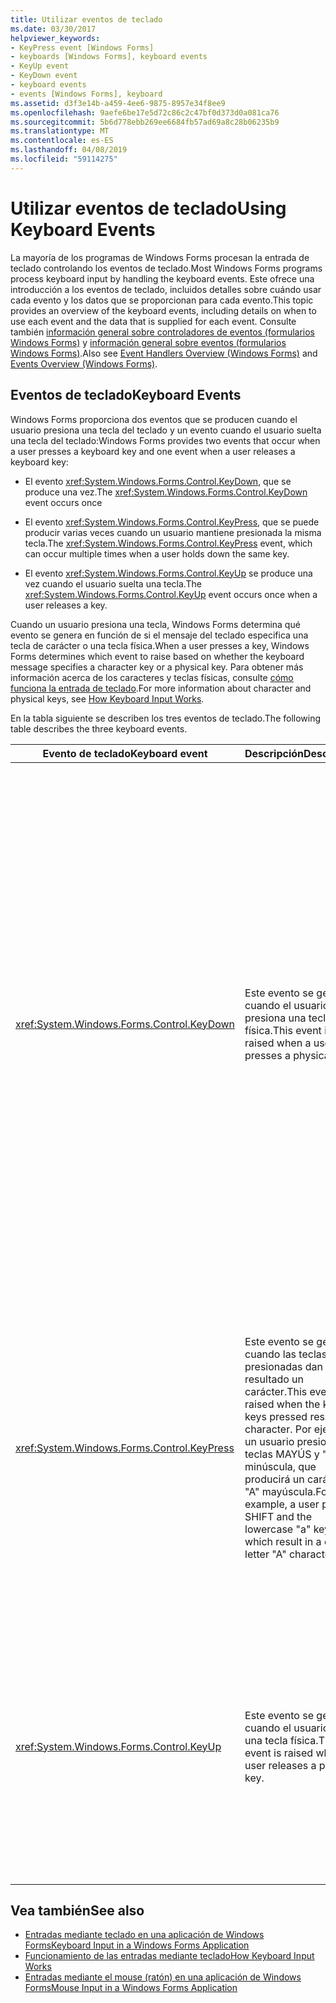 ```yaml
---
title: Utilizar eventos de teclado
ms.date: 03/30/2017
helpviewer_keywords:
- KeyPress event [Windows Forms]
- keyboards [Windows Forms], keyboard events
- KeyUp event
- KeyDown event
- keyboard events
- events [Windows Forms], keyboard
ms.assetid: d3f3e14b-a459-4ee6-9875-8957e34f8ee9
ms.openlocfilehash: 9aefe6be17e5d72c86c2c47bf0d373d0a081ca76
ms.sourcegitcommit: 5b6d778ebb269ee6684fb57ad69a8c28b06235b9
ms.translationtype: MT
ms.contentlocale: es-ES
ms.lasthandoff: 04/08/2019
ms.locfileid: "59114275"
---
```

# <a name="using-keyboard-events"></a><span data-ttu-id="a5469-102">Utilizar eventos de teclado</span><span class="sxs-lookup"><span data-stu-id="a5469-102">Using Keyboard Events</span></span>
<span data-ttu-id="a5469-103">La mayoría de los programas de Windows Forms procesan la entrada de teclado controlando los eventos de teclado.</span><span class="sxs-lookup"><span data-stu-id="a5469-103">Most Windows Forms programs process keyboard input by handling the keyboard events.</span></span> <span data-ttu-id="a5469-104">Este ofrece una introducción a los eventos de teclado, incluidos detalles sobre cuándo usar cada evento y los datos que se proporcionan para cada evento.</span><span class="sxs-lookup"><span data-stu-id="a5469-104">This topic provides an overview of the keyboard events, including details on when to use each event and the data that is supplied for each event.</span></span>  <span data-ttu-id="a5469-105">Consulte también [información general sobre controladores de eventos (formularios Windows Forms)](event-handlers-overview-windows-forms.md) y [información general sobre eventos (formularios Windows Forms)](events-overview-windows-forms.md).</span><span class="sxs-lookup"><span data-stu-id="a5469-105">Also see [Event Handlers Overview (Windows Forms)](event-handlers-overview-windows-forms.md) and [Events Overview (Windows Forms)](events-overview-windows-forms.md).</span></span>  
  
## <a name="keyboard-events"></a><span data-ttu-id="a5469-106">Eventos de teclado</span><span class="sxs-lookup"><span data-stu-id="a5469-106">Keyboard Events</span></span>  
 <span data-ttu-id="a5469-107">Windows Forms proporciona dos eventos que se producen cuando el usuario presiona una tecla del teclado y un evento cuando el usuario suelta una tecla del teclado:</span><span class="sxs-lookup"><span data-stu-id="a5469-107">Windows Forms provides two events that occur when a user presses a keyboard key and one event when a user releases a keyboard key:</span></span>  
  
-   <span data-ttu-id="a5469-108">El evento <xref:System.Windows.Forms.Control.KeyDown>, que se produce una vez.</span><span class="sxs-lookup"><span data-stu-id="a5469-108">The <xref:System.Windows.Forms.Control.KeyDown> event occurs once</span></span>  
  
-   <span data-ttu-id="a5469-109">El evento <xref:System.Windows.Forms.Control.KeyPress>, que se puede producir varias veces cuando un usuario mantiene presionada la misma tecla.</span><span class="sxs-lookup"><span data-stu-id="a5469-109">The <xref:System.Windows.Forms.Control.KeyPress> event, which can occur multiple times when a user holds down the same key.</span></span>  
  
-   <span data-ttu-id="a5469-110">El evento <xref:System.Windows.Forms.Control.KeyUp> se produce una vez cuando el usuario suelta una tecla.</span><span class="sxs-lookup"><span data-stu-id="a5469-110">The <xref:System.Windows.Forms.Control.KeyUp> event occurs once when a user releases a key.</span></span>  
  
 <span data-ttu-id="a5469-111">Cuando un usuario presiona una tecla, Windows Forms determina qué evento se genera en función de si el mensaje del teclado especifica una tecla de carácter o una tecla física.</span><span class="sxs-lookup"><span data-stu-id="a5469-111">When a user presses a key, Windows Forms determines which event to raise based on whether the keyboard message specifies a character key or a physical key.</span></span> <span data-ttu-id="a5469-112">Para obtener más información acerca de los caracteres y teclas físicas, consulte [cómo funciona la entrada de teclado](how-keyboard-input-works.md).</span><span class="sxs-lookup"><span data-stu-id="a5469-112">For more information about character and physical keys, see [How Keyboard Input Works](how-keyboard-input-works.md).</span></span>  
  
 <span data-ttu-id="a5469-113">En la tabla siguiente se describen los tres eventos de teclado.</span><span class="sxs-lookup"><span data-stu-id="a5469-113">The following table describes the three keyboard events.</span></span>  
  
|<span data-ttu-id="a5469-114">Evento de teclado</span><span class="sxs-lookup"><span data-stu-id="a5469-114">Keyboard event</span></span>|<span data-ttu-id="a5469-115">Descripción</span><span class="sxs-lookup"><span data-stu-id="a5469-115">Description</span></span>|<span data-ttu-id="a5469-116">Resultados</span><span class="sxs-lookup"><span data-stu-id="a5469-116">Results</span></span>|  
|--------------------|-----------------|-------------|  
|<xref:System.Windows.Forms.Control.KeyDown>|<span data-ttu-id="a5469-117">Este evento se genera cuando el usuario presiona una tecla física.</span><span class="sxs-lookup"><span data-stu-id="a5469-117">This event is raised when a user presses a physical key.</span></span>|<span data-ttu-id="a5469-118">El controlador de <xref:System.Windows.Forms.Control.KeyDown> recibe:</span><span class="sxs-lookup"><span data-stu-id="a5469-118">The handler for <xref:System.Windows.Forms.Control.KeyDown> receives:</span></span><br /><br /> <ul><li><span data-ttu-id="a5469-119">Un parámetro <xref:System.Windows.Forms.KeyEventArgs> que proporciona la propiedad <xref:System.Windows.Forms.KeyEventArgs.KeyCode%2A> (que especifica un botón de teclado físico).</span><span class="sxs-lookup"><span data-stu-id="a5469-119">A <xref:System.Windows.Forms.KeyEventArgs> parameter, which provides the <xref:System.Windows.Forms.KeyEventArgs.KeyCode%2A> property (which specifies a physical keyboard button).</span></span></li><li><span data-ttu-id="a5469-120">La propiedad <xref:System.Windows.Forms.KeyEventArgs.Modifiers%2A> (MAYÚS, CTRL o ALT).</span><span class="sxs-lookup"><span data-stu-id="a5469-120">The <xref:System.Windows.Forms.KeyEventArgs.Modifiers%2A> property (SHIFT, CTRL, or ALT).</span></span></li><li><span data-ttu-id="a5469-121">La propiedad <xref:System.Windows.Forms.KeyEventArgs.KeyData%2A> (que combina el código de tecla y el modificador).</span><span class="sxs-lookup"><span data-stu-id="a5469-121">The <xref:System.Windows.Forms.KeyEventArgs.KeyData%2A> property (which combines the key code and modifier).</span></span> <span data-ttu-id="a5469-122">El parámetro <xref:System.Windows.Forms.KeyEventArgs> también proporciona:</span><span class="sxs-lookup"><span data-stu-id="a5469-122">The <xref:System.Windows.Forms.KeyEventArgs> parameter also provides:</span></span><br /><br /> <ul><li><span data-ttu-id="a5469-123">La propiedad <xref:System.Windows.Forms.KeyEventArgs.Handled%2A>, que se pueden establecer para evitar que el control subyacente reciba la tecla.</span><span class="sxs-lookup"><span data-stu-id="a5469-123">The <xref:System.Windows.Forms.KeyEventArgs.Handled%2A> property, which can be set to prevent the underlying control from receiving the key.</span></span></li><li><span data-ttu-id="a5469-124">La propiedad <xref:System.Windows.Forms.KeyEventArgs.SuppressKeyPress%2A>, que puede usarse para suprimir los eventos <xref:System.Windows.Forms.Control.KeyPress> y <xref:System.Windows.Forms.Control.KeyUp> para esa pulsación de tecla.</span><span class="sxs-lookup"><span data-stu-id="a5469-124">The <xref:System.Windows.Forms.KeyEventArgs.SuppressKeyPress%2A> property, which can be used to suppress the <xref:System.Windows.Forms.Control.KeyPress> and <xref:System.Windows.Forms.Control.KeyUp> events for that keystroke.</span></span></li></ul></li></ul>|  
|<xref:System.Windows.Forms.Control.KeyPress>|<span data-ttu-id="a5469-125">Este evento se genera cuando las teclas presionadas dan como resultado un carácter.</span><span class="sxs-lookup"><span data-stu-id="a5469-125">This event is raised when the key or keys pressed result in a character.</span></span> <span data-ttu-id="a5469-126">Por ejemplo, un usuario presiona las teclas MAYÚS y "a" minúscula, que producirá un carácter "A" mayúscula.</span><span class="sxs-lookup"><span data-stu-id="a5469-126">For example, a user presses SHIFT and the lowercase "a" keys, which result in a capital letter "A" character.</span></span>|<xref:System.Windows.Forms.Control.KeyPress> <span data-ttu-id="a5469-127">se produce después <xref:System.Windows.Forms.Control.KeyDown>.</span><span class="sxs-lookup"><span data-stu-id="a5469-127">is raised after <xref:System.Windows.Forms.Control.KeyDown>.</span></span><br /><br /> <ul><li><span data-ttu-id="a5469-128">El controlador de <xref:System.Windows.Forms.Control.KeyPress> recibe:</span><span class="sxs-lookup"><span data-stu-id="a5469-128">The handler for <xref:System.Windows.Forms.Control.KeyPress> receives:</span></span></li><li><span data-ttu-id="a5469-129">Un parámetro <xref:System.Windows.Forms.KeyPressEventArgs>, que contiene el código de carácter de la tecla que se presionó.</span><span class="sxs-lookup"><span data-stu-id="a5469-129">A <xref:System.Windows.Forms.KeyPressEventArgs> parameter, which contains the character code of the key that was pressed.</span></span> <span data-ttu-id="a5469-130">Este código de carácter es único para cada combinación de una tecla de carácter y una tecla modificadora.</span><span class="sxs-lookup"><span data-stu-id="a5469-130">This character code is unique for every combination of a character key and a modifier key.</span></span><br /><br />     <span data-ttu-id="a5469-131">Por ejemplo, la tecla "A" generará:</span><span class="sxs-lookup"><span data-stu-id="a5469-131">For example, the "A" key will generate:</span></span><br /><br /> <ul><li><span data-ttu-id="a5469-132">El código de carácter 65, si se presiona con la tecla MAYÚS</span><span class="sxs-lookup"><span data-stu-id="a5469-132">The character code 65, if it is pressed with the SHIFT key</span></span></li><li><span data-ttu-id="a5469-133">O la tecla BLOQ MAYÚS, 97 si se presiona sola</span><span class="sxs-lookup"><span data-stu-id="a5469-133">Or the CAPS LOCK key, 97 if it is pressed by itself,</span></span></li><li><span data-ttu-id="a5469-134">Y 1, si se presiona con la tecla CTRL.</span><span class="sxs-lookup"><span data-stu-id="a5469-134">And 1, if it is pressed with the CTRL key.</span></span></li></ul></li></ul>|  
|<xref:System.Windows.Forms.Control.KeyUp>|<span data-ttu-id="a5469-135">Este evento se genera cuando el usuario suelta una tecla física.</span><span class="sxs-lookup"><span data-stu-id="a5469-135">This event is raised when a user releases a physical key.</span></span>|<span data-ttu-id="a5469-136">El controlador de <xref:System.Windows.Forms.Control.KeyUp> recibe:</span><span class="sxs-lookup"><span data-stu-id="a5469-136">The handler for <xref:System.Windows.Forms.Control.KeyUp> receives:</span></span><br /><br /> <ul><li><span data-ttu-id="a5469-137">Un parámetro <xref:System.Windows.Forms.KeyEventArgs>:</span><span class="sxs-lookup"><span data-stu-id="a5469-137">A <xref:System.Windows.Forms.KeyEventArgs> parameter:</span></span><br /><br /> <ul><li><span data-ttu-id="a5469-138">Que proporciona la propiedad <xref:System.Windows.Forms.KeyEventArgs.KeyCode%2A> (que especifica un botón de teclado físico).</span><span class="sxs-lookup"><span data-stu-id="a5469-138">Which provides the <xref:System.Windows.Forms.KeyEventArgs.KeyCode%2A> property (which specifies a physical keyboard button).</span></span></li><li><span data-ttu-id="a5469-139">La propiedad <xref:System.Windows.Forms.KeyEventArgs.Modifiers%2A> (MAYÚS, CTRL o ALT).</span><span class="sxs-lookup"><span data-stu-id="a5469-139">The <xref:System.Windows.Forms.KeyEventArgs.Modifiers%2A> property (SHIFT, CTRL, or ALT).</span></span></li><li><span data-ttu-id="a5469-140">La propiedad <xref:System.Globalization.SortKey.KeyData%2A> (que combina el código de tecla y el modificador).</span><span class="sxs-lookup"><span data-stu-id="a5469-140">The <xref:System.Globalization.SortKey.KeyData%2A> property (which combines the key code and modifier).</span></span></li></ul></li></ul>|  
  
## <a name="see-also"></a><span data-ttu-id="a5469-141">Vea también</span><span class="sxs-lookup"><span data-stu-id="a5469-141">See also</span></span>

- [<span data-ttu-id="a5469-142">Entradas mediante teclado en una aplicación de Windows Forms</span><span class="sxs-lookup"><span data-stu-id="a5469-142">Keyboard Input in a Windows Forms Application</span></span>](keyboard-input-in-a-windows-forms-application.md)
- [<span data-ttu-id="a5469-143">Funcionamiento de las entradas mediante teclado</span><span class="sxs-lookup"><span data-stu-id="a5469-143">How Keyboard Input Works</span></span>](how-keyboard-input-works.md)
- [<span data-ttu-id="a5469-144">Entradas mediante el mouse (ratón) en una aplicación de Windows Forms</span><span class="sxs-lookup"><span data-stu-id="a5469-144">Mouse Input in a Windows Forms Application</span></span>](mouse-input-in-a-windows-forms-application.md)
